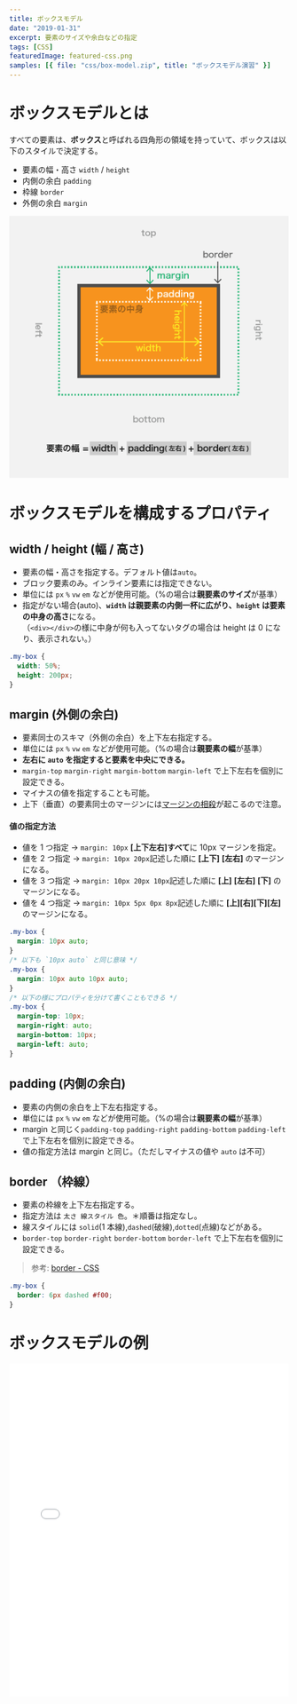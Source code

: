 ```yaml
---
title: ボックスモデル
date: "2019-01-31"
excerpt: 要素のサイズや余白などの指定
tags: [CSS]
featuredImage: featured-css.png
samples: [{ file: "css/box-model.zip", title: "ボックスモデル演習" }]
---
```


# ボックスモデルとは

すべての要素は、**ボックス**と呼ばれる四角形の領域を持っていて、ボックスは以下のスタイルで決定する。

- 要素の幅・高さ `width` / `height`
- 内側の余白 `padding`
- 枠線 `border`
- 外側の余白 `margin`

![ボックス](./box-model.png)

# ボックスモデルを構成するプロパティ

## width / height (幅 / 高さ)

- 要素の幅・高さを指定する。デフォルト値は`auto`。
- ブロック要素のみ。インライン要素には指定できない。
- 単位には `px` `%` `vw` `em` などが使用可能。（%の場合は**親要素のサイズ**が基準）
- 指定がない場合(auto)、**`width` は親要素の内側一杯に広がり、`height` は要素の中身の高さ**になる。  
  （`<div></div>`の様に中身が何も入ってないタグの場合は height は 0 になり、表示されない。）

```css
.my-box {
  width: 50%;
  height: 200px;
}
```

## margin (外側の余白)

- 要素同士のスキマ（外側の余白）を上下左右指定する。
- 単位には `px` `%` `vw` `em` などが使用可能。（%の場合は**親要素の幅**が基準）
- **左右に `auto` を指定すると要素を中央にできる。**
- `margin-top` `margin-right` `margin-bottom` `margin-left` で上下左右を個別に設定できる。
- マイナスの値を指定することも可能。
- 上下（垂直）の要素同士のマージンには[マージンの相殺](https://coliss.com/articles/build-websites/operation/css/about-collapsing-margins.html)が起こるので注意。

#### 値の指定方法

- 値を 1 つ指定 → `margin: 10px` **[上下左右]すべて**に 10px マージンを指定。
- 値を 2 つ指定 → `margin: 10px 20px`記述した順に **[上下]** **[左右]** のマージンになる。
- 値を 3 つ指定 → `margin: 10px 20px 10px`記述した順に **[上]** **[左右]** **[下]** のマージンになる。
- 値を 4 つ指定 → `margin: 10px 5px 0px 8px`記述した順に **[上][右][下][左]** のマージンになる。

```css
.my-box {
  margin: 10px auto;
}
/* 以下も `10px auto` と同じ意味 */
.my-box {
  margin: 10px auto 10px auto;
}
/* 以下の様にプロパティを分けて書くこともできる */
.my-box {
  margin-top: 10px;
  margin-right: auto;
  margin-bottom: 10px;
  margin-left: auto;
}
```

## padding (内側の余白)

- 要素の内側の余白を上下左右指定する。
- 単位には `px` `%` `vw` `em` などが使用可能。（%の場合は**親要素の幅**が基準）
- margin と同じく`padding-top` `padding-right` `padding-bottom` `padding-left` で上下左右を個別に設定できる。
- 値の指定方法は margin と同じ。（ただしマイナスの値や `auto` は不可）

## border （枠線）

- 要素の枠線を上下左右指定する。
- 指定方法は `太さ 線スタイル 色`。＊順番は指定なし。
- 線スタイルには `solid`(1 本線),`dashed`(破線),`dotted`(点線)などがある。
- `border-top` `border-right` `border-bottom` `border-left` で上下左右を個別に設定できる。

> 参考: [border - CSS](https://developer.mozilla.org/ja/docs/Web/CSS/border)

```css
.my-box {
  border: 6px dashed #f00;
}
```

# ボックスモデルの例

<iframe height="600" style="width: 100%;" scrolling="no" title="Box Model" src="//codepen.io/RsakaiForEducation/embed/MRpbqP/?height=265&theme-id=0&default-tab=result" frameborder="no" allowtransparency="true" allowfullscreen="true">
  See the Pen <a href='https://codepen.io/RsakaiForEducation/pen/MRpbqP/'>Box Model</a> by R Sakai
  (<a href='https://codepen.io/RsakaiForEducation'>@RsakaiForEducation</a>) on <a href='https://codepen.io'>CodePen</a>.
</iframe>
